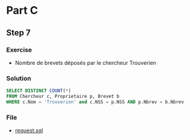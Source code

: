 # Part C
## Step 7
### Exercise
* Nombre de brevets déposés par le chercheur Trouverien

### Solution
```sql
SELECT DISTINCT COUNT(*)
FROM Chercheur c, Proprietaire p, Brevet b
WHERE c.Nom = 'Trouverien' and c.NSS = p.NSS AND p.Nbrev = b.Nbrev
```

### File
* [request.sql](PartC/Step7/request.sql)